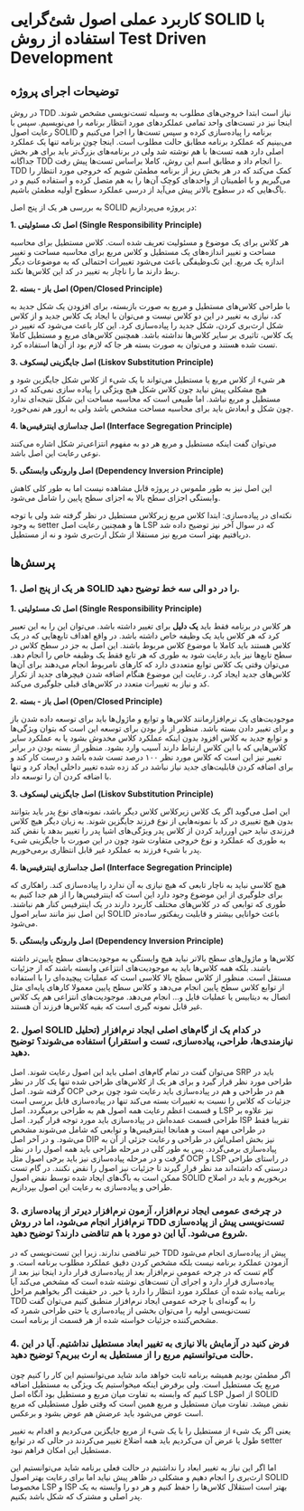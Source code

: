 # کاربرد عملی اصول شئ‌گرایی SOLID با استفاده از روش Test Driven Development
## توضیحات اجرای پروژه

در روش TDD نیاز است ابتدا خروجی‌های مطلوب به وسیله تست‌نویسی مشخص شوند. اینجا نیز در تست‌های واحد تمامی عملکردهای مورد انتظار برنامه را می‌نویسیم. سپس با رعایت اصول SOLID برنامه را پیاده‌سازی کرده و سپس تست‌ها را اجرا می‌کنیم و می‌بینیم که عملکرد برنامه مطابق حالت مطلوب است. اینجا چون برنامه تنها یک عملکرد اصلی دارد همه تست‌ها با هم نوشته شد ولی در برنامه‌های بزرگ‌تر باید برای هر بخش جداگانه TDD را انجام داد و مطابق اسم این روش، کاملا براساس تست‌ها پیش رفت. TDD کمک می‌کند که در هر بخش ریز از برنامه مطمئن شویم که خروجی مورد انتظار را می‌گیریم و با اطمینان از واحد‌های کوچک آن‌ها را به هم متصل کرده و استفاده کنیم و در باگ‌هایی که در سطوح بالاتر پیش می‌آید از درسی عملکرد سطوح اولیه مطمئن باشیم.

به بررسی هر یک از پنج اصل SOLID در پروژه می‌پردازیم:

**1. اصل تک مسئولیتی (Single Responsibility Principle)**

هر کلاس برای یک موضوع و مسئولیت تعریف شده است. کلاس مستطیل برای محاسبه مساحت و تغییر اندازه‌های یک مستطیل و کلاس مربع برای محاسبه مساحت و تغییر اندازه یک مربع. این تک‌وظیفگی باعث می‌شود تغییرات احتمالی که به موضوعات دیگر ربط دارند ما را ناچار به تغییر در کد این کلاس‌ها نکند.

**2.  اصل باز - بسته (Open/Closed Principle)**

 با طراحی کلاس‌های مستطیل و مربع به صورت بازبسته، برای افزودن یک شکل جدید به کد، نیازی به تغییر در این دو کلاس نیست و می‌توان با ایجاد یک کلاس جدید و از کلاس شکل ارث‌بری کردن، شکل جدید را پیاده‌سازی کرد. این کار باعث می‌شود که تغییر در یک کلاس، تاثیری بر سایر کلاس‌ها نداشته باشد. همچنین کلاس‌های مربع و مستطیل کاملا تست شده هستند و می‌توان به صورت بسته هر جا که لازم بود از آن‌ها استفاده کرد.

**3.  اصل جایگزینی لیسکوف (Liskov Substitution Principle)**

هر شیء از کلاس مربع یا مستطیل می‌تواند با یک شیء از کلاس شکل جایگزین شود و هیچ مشکلی پیش نیاید چون کلاس شکل هیچ ویژگی را پیاده سازی نمی‌کند که در مستطیل و مربع نباشد. اما طبیعی است که محاسبه مساحت این شکل نتیجه‌ای ندارد چون شکل و ابعادش باید برای محاسبه مساحت مشخص باشد ولی به ارور هم نمی‌خورد.

**4.  اصل جداسازی اینترفیس‌ها (Interface Segregation Principle)**

می‌توان گفت اینکه مستطیل و مربع هر دو به مفهوم انتزاعی‌تر شکل اشاره می‌کنند نوعی رعایت این اصل باشد.

**5.  اصل وارونگی وابستگی (Dependency Inversion Principle)**

این اصل نیز به طور ملموس در پروژه قابل مشاهده نیست اما به طور کلی کاهش وابستگی اجزای سطح بالا به اجزای سطح پایین را شامل می‌شود.

نکته‌ای در پیاده‌سازی: ابتدا کلاس مربع زیرکلاس مستطیل در نظر گرفته شد ولی با توجه به وجود setter ها و همچنین رعایت اصل LSP که در سوال آخر نیز توضیح داده شد دریافتیم بهتر است مربع نیز مستقلا از شکل ارث‌بری شود و نه از مستطیل.

## پرسش‌ها
### 1. هر یک از پنج اصل SOLID را در دو الی سه خط توضیح دهید.

**1. اصل تک مسئولیتی (Single Responsibility Principle)**

هر کلاس در برنامه فقط باید **یک دلیل** برای تغییر داشته باشد. می‌توان این را به این تعبیر کرد که هر کلاس باید یک وظیفه خاص داشته باشد. در واقع اهداف تابع‌هایی که در یک کلاس هستند باید کاملا با موضوع کلاس مربوط باشند. این اصل به جز در سطح کلاس در سطح تابع‌ها نیز باید رعایت شود به طوری که هر تابع فقط یک وظیفه خاص را انجام دهد. می‌توان وقتی یک کلاس توابع متعددی دارد که کارهای نامربوط انجام می‌دهند برای آن‌ها کلاس‌های جدید ایجاد کرد. رعایت این موضوع هنگام اضافه شدن فیچرهای جدید از تکرار کد و نیاز به تغییرات متعدد در کلاس‌های قبلی جلوگیری می‌کند.

**2.  اصل باز - بسته (Open/Closed Principle)**

 موجودیت‌های یک نرم‌افزارمانند کلاس‌ها و توابع و ماژول‌ها باید برای توسعه داده شدن باز و برای تغییر دادن بسته باشد. منظور از باز بودن برای توسعه این است که بتوان ویژگی‌ها و توابع جدید به کلاس افزود بدون اینکه عملکرد کلاس مخدوش بشود یا به عملکرد سایر کلاس‌هایی که با این کلاس ارتباط دارند آسیب وارد بشود. منظور از بسته بودن در برابر تغییر نیز این است که کلاس مورد نظر ۱۰۰ درصد تست شده باشد و درست کار کند و برای اضافه کردن قابلیت‌های جدید نیاز نباشد در کد زده شده تغییر داخلی ایجاد کرد و تنها با اضافه کردن آن را توسعه داد.
 
**3.  اصل جایگزینی لیسکوف (Liskov Substitution Principle)**

این اصل می‌گوید اگر یک کلاس زیرکلاس کلاس دیگر باشد، نمونه‌های نوع پدر باید بتوانند بدون هیچ تغییری در کد با نمونه‌هایی از نوع فرزند جایگزین شوند. به زبان دیگر هیچ کلاس فرزندی نباید حین اورراید کردن از کلاس پدر ویژگی‌های اشیا پدر را تغییر بدهد یا نقض کند به طوری که عملکرد و نوع خروجی متفاوت شود چون در این صورت با جایگزینی شیء پدر با شیء فرزند به عملکرد غیر قابل انتظاری برمی‌خوریم.

**4.  اصل جداسازی اینترفیس‌ها (Interface Segregation Principle)**

  هیچ کلاسی نباید به ناچار تابعی که هیچ نیازی به آن ندارد را پیاده‌سازی کند. راهکاری که برای جلوگیری از این موضوع وجود دارد این است که اینترفیس‌ها را از هم جدا کنیم به طوری که توابعی که در کلاس‌های مختلف کاربرد دارند در یک اینترفیس کنار هم نباشند. این اصل نیز مانند سایر اصول SOLID باعث خوانایی بیشتر و قابلیت ریفکتور ساده‌تر می‌شود.
  
**5.  اصل وارونگی وابستگی (Dependency Inversion Principle)**

کلاس‌ها و ماژول‌های سطح بالاتر نباید هیچ وابستگی به موجودیت‌های سطح پایین‌تر داشته باشند. بلکه همه کلاس‌ها باید به موجودیت‌های انتزاعی وابسته باشند که از جزئیات مستقل است. منظور از کلاس سطح بالا کلاسی است که عملیات پیچیده‌ای را با استفاده از توابع کلاس سطح پایین انجام می‌دهد و کلاس سطح پایین معمولا کارهای پایه‌ای مثل اتصال به دیتابیس یا عملیات فایل و... انجام می‌دهد. موجودیت‌های انتزاعی هم یک کلاس غیر قابل نمونه گیری است که بقیه کلاس‌ها فرزند آن هستند.


### 2. اصول SOLID در کدام یک از گام‌های اصلی ایجاد نرم‌افزار (تحلیل نیازمندی‌ها، طراحی، پیاده‌سازی، تست و استقرار) استفاده می‌شوند؟ توضیح دهید.

می‌توان گفت در تمام گام‌های اصلی باید این اصول رعایت شوند. اصل SRP باید در طراحی مورد نظر قرار گیرد و برای هر یک از کلاس‌های طراحی شده تنها یک کار در نظر گرفته شود. اصل OCP هم در طراحی و هم در پیاده‌سازی باید رعایت شود چون برخی جزئیات که کلاس را نسبت به تغییرات بسته می‌کند تنها در پیاده‌سازی قابل بررسی است و قسمت اعظم رعایت همه اصول هم به طراحی برمیگردد. اصل LSP نیز علاوه بر طراحی قسمت عمده‌اش در پیاده‌سازی باید مورد توجه قرار گیرد. اصل ISP تقریبا فقط در طراحی مهم است و همانجا اینترفیس‌ها و توابعی که شامل می‌شوند مشخص می‌شود. و در آخر اصل DIP نیز بخش اصلی‌اش در طراحی و رعایت جزئی از آن به پیاده‌سازی برمی‌گردد.
پس به طور کلی در مرحله طراحی باید همه اصول را در نظر گرفت و در مرحله پیاده‌سازی نیز باید برخی اصول مثل OCP و LSP در راستای طراحی درستی که داشته‌اند مد نظر قرار گیرند تا جزئیات نیز اصول را نقض نکنند.
در گام تست ممکن است به باگ‌های ایجاد شده توسط نقض اصول SOLID بربخوریم و باید در اصلاح طراحی و پیاده‌سازی به رعایت این اصول بپردازیم.

### 3. در چرخه‌ی عمومی ایجاد نرم‌افزار، آزمون نرم‌افزار دیرتر از پیاده‌سازی نرم‌افزار انجام می‌شود، اما در روش TDD تست‌نویسی پیش از پیاده‌سازی شروع می‌شود. آیا این دو مورد با هم تناقضی دارند؟ توضیح دهید.

خیر تناقضی ندارند. زیرا این تست‌نویسی که در TDD پیش از پیاده‌سازی انجام می‌شود آزمودن عملکرد برنامه نیست بلکه مشخص کردن دقیق عملکرد مطلوب برنامه است. و گام تست که در چرخه عمومی نرم‌افزار بعد از پیاده‌سازی قرار دارد اینجا نیز بعد از پیاده‌سازی قرار دارد و اجرای آن تست‌های نوشته شده است که مشخص می‌کند آیا برنامه پیاده شده آن عملکرد مورد انتظار را دارد یا خیر. در حقیقت اگر بخواهیم مراحل TDD را به گونه‌ای با چرخه عمومی ایجاد نرم‌افزار منطبق کنیم می‌توان گفت تست‌نویسی اولیه را می‌توان بخشی از پیاده‌سازی یا حتی طراحی شمرد که مشخص‌کننده جزئیات خواسته شده از هر قسمت از برنامه است.

### 4. فرض کنید در آزمایش بالا نیازی به تغییر ابعاد مستطیل نداشتیم. آیا در این حالت می‌توانستیم مربع را از مستطیل به ارث ببریم؟ توضیح دهید.

اگر مطمئن بودیم همیشه برنامه ثابت خواهد ماند شاید می‌توانستیم این کار را کنیم چون مربع یک مستطیل است. ولی برفرض اینکه میخواستیم یک ویژگی به مستطیل اضافه کنیم که وابسته به تفاوت میان مربع و مستطیل بود آنگاه اصل LSP از اصول SOLID نقض میشد. تفاوت میان مستطیل و مربع همین است که وقتی طول مستطیلی که مربع است عوض می‌شود باید عرضش هم عوض بشود و برعکس.

یعنی اگر یک شیء از مستطیل را با یک شیء از مربع جایگزین می‌کردیم و اقدام به تغییر طول یا عرض آن می‌کردیم باید همه اضلاع تغییر می‌کردند در حالی که در توابع setter مستطیل این امکان فراهم نبود.

اما اگر این نیاز به تغییر ابعاد را نداشتیم در حالت فعلی برنامه شاید می‌توانستیم این ارث‌بری را انجام دهیم و مشکلی در ظاهر پیش نیاید اما برای رعایت بهتر اصول SOLID مخصوصا LSP و ISP بهتر است استقلال کلاس‌ها را حفظ کنیم و هر دو را وابسته به یک پدر اصلی و مشترک که شکل باشد بکنیم.
